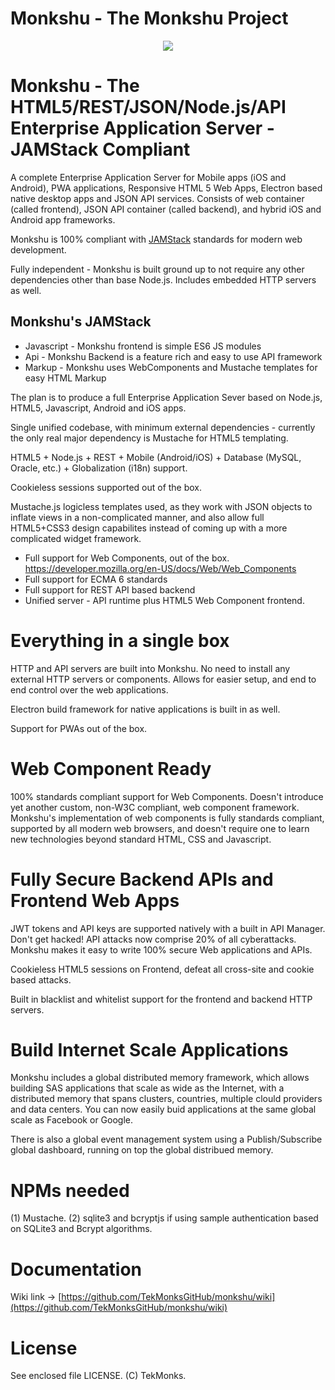 # Monkshu - The Monkshu Project
<p align="center"><img src="https://github.com/TekMonksGitHub/monkshu/blob/master/frontend/framework/img/logo_512.png?raw=true"></p>

Monkshu - The HTML5/REST/JSON/Node.js/API Enterprise Application Server - JAMStack Compliant
=============================================================================================
A complete Enterprise Application Server for Mobile apps (iOS and Android), PWA applications, Responsive HTML 5 Web Apps, Electron based native desktop apps and JSON API services. Consists of web container (called frontend), JSON API container (called backend), and hybrid iOS and Android app frameworks. 

Monkshu is 100% compliant with [JAMStack](https://jamstack.org) standards for modern web development. 

Fully independent - Monkshu is built ground up to not require any other dependencies other than base Node.js. Includes embedded HTTP servers as well.

## Monkshu's JAMStack
* Javascript - Monkshu frontend is simple ES6 JS modules  
* Api - Monkshu Backend is a feature rich and easy to use API framework  
* Markup - Monkshu uses WebComponents and Mustache templates for easy HTML Markup  

The plan is to produce a full Enterprise Application Sever based on Node.js, HTML5, Javascript, Android and iOS apps.

Single unified codebase, with minimum external dependencies - currently the only real major dependency is Mustache for HTML5 templating.

HTML5 + Node.js + REST + Mobile (Android/iOS) + Database (MySQL, Oracle, etc.) + Globalization (i18n) support.

Cookieless sessions supported out of the box.

Mustache.js logicless templates used, as they work with JSON objects to inflate views in a non-complicated manner,
and also allow full HTML5+CSS3 design capabilites instead of coming up with a more complicated widget framework.

* Full support for Web Components, out of the box. https://developer.mozilla.org/en-US/docs/Web/Web_Components
* Full support for ECMA 6 standards
* Full support for REST API based backend
* Unified server - API runtime plus HTML5 Web Component frontend.
  
Everything in a single box
==========================
HTTP and API servers are built into Monkshu. No need to install any external HTTP servers or components. Allows for easier setup, and end to end control over the web applications. 

Electron build framework for native applications is built in as well.

Support for PWAs out of the box.

Web Component Ready
===================
100% standards compliant support for Web Components. Doesn't introduce yet another custom, non-W3C compliant, web component framework. Monkshu's implementation of web components is fully standards compliant, supported by all modern web browsers, and doesn't require one to learn new technologies beyond standard HTML, CSS and Javascript. 

 
Fully Secure Backend APIs and Frontend Web Apps
================================================
JWT tokens and API keys are supported natively with a built in API Manager. Don't get hacked! API attacks now comprise 20% of all cyberattacks. Monkshu makes it easy to write 100% secure Web applications and APIs.

Cookieless HTML5 sessions on Frontend, defeat all cross-site and cookie based attacks.

Built in blacklist and whitelist support for the frontend and backend HTTP servers. 

Build Internet Scale Applications
==================================
Monkshu includes a global distributed memory framework, which allows building SAS applications that scale as wide as the Internet, with a distributed memory that spans clusters, countries, multiple clould providers and data centers. You can now easily buid applications at the same global scale as Facebook or Google. 

There is also a global event management system using a Publish/Subscribe global dashboard, running on top the global distribued memory.

NPMs needed
===========
(1) Mustache.
(2) sqlite3 and bcryptjs if using sample authentication based on SQLite3 and Bcrypt algorithms.

Documentation
===========
Wiki link -> [https://github.com/TekMonksGitHub/monkshu/wiki](https://github.com/TekMonksGitHub/monkshu/wiki)

License
==========
See enclosed file LICENSE. (C) TekMonks.
